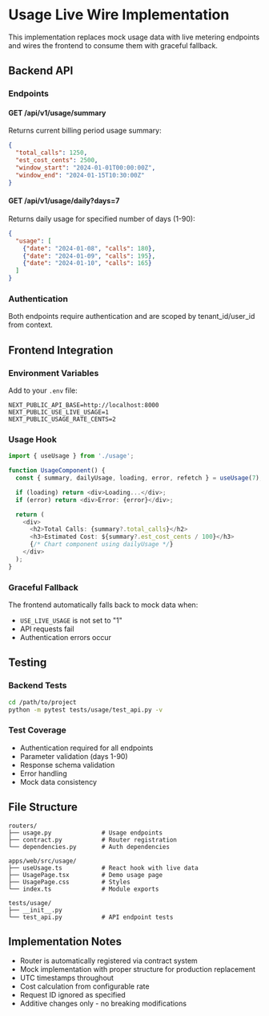 # Usage Live Wire Implementation

This implementation replaces mock usage data with live metering endpoints and wires the frontend to consume them with graceful fallback.

## Backend API

### Endpoints

#### GET /api/v1/usage/summary
Returns current billing period usage summary:
```json
{
  "total_calls": 1250,
  "est_cost_cents": 2500,
  "window_start": "2024-01-01T00:00:00Z",
  "window_end": "2024-01-15T10:30:00Z"
}
```

#### GET /api/v1/usage/daily?days=7
Returns daily usage for specified number of days (1-90):
```json
{
  "usage": [
    {"date": "2024-01-08", "calls": 180},
    {"date": "2024-01-09", "calls": 195},
    {"date": "2024-01-10", "calls": 165}
  ]
}
```

### Authentication
Both endpoints require authentication and are scoped by tenant_id/user_id from context.

## Frontend Integration

### Environment Variables

Add to your `.env` file:
```env
NEXT_PUBLIC_API_BASE=http://localhost:8000
NEXT_PUBLIC_USE_LIVE_USAGE=1
NEXT_PUBLIC_USAGE_RATE_CENTS=2
```

### Usage Hook

```typescript
import { useUsage } from './usage';

function UsageComponent() {
  const { summary, dailyUsage, loading, error, refetch } = useUsage(7);

  if (loading) return <div>Loading...</div>;
  if (error) return <div>Error: {error}</div>;

  return (
    <div>
      <h2>Total Calls: {summary?.total_calls}</h2>
      <h3>Estimated Cost: ${summary?.est_cost_cents / 100}</h3>
      {/* Chart component using dailyUsage */}
    </div>
  );
}
```

### Graceful Fallback

The frontend automatically falls back to mock data when:
- `USE_LIVE_USAGE` is not set to "1"
- API requests fail
- Authentication errors occur

## Testing

### Backend Tests
```bash
cd /path/to/project
python -m pytest tests/usage/test_api.py -v
```

### Test Coverage
- Authentication required for all endpoints
- Parameter validation (days 1-90)
- Response schema validation
- Error handling
- Mock data consistency

## File Structure

```
routers/
├── usage.py              # Usage endpoints
├── contract.py           # Router registration
└── dependencies.py       # Auth dependencies

apps/web/src/usage/
├── useUsage.ts           # React hook with live data
├── UsagePage.tsx         # Demo usage page
├── UsagePage.css         # Styles
└── index.ts              # Module exports

tests/usage/
├── __init__.py
└── test_api.py           # API endpoint tests
```

## Implementation Notes

- Router is automatically registered via contract system
- Mock implementation with proper structure for production replacement
- UTC timestamps throughout
- Cost calculation from configurable rate
- Request ID ignored as specified
- Additive changes only - no breaking modifications
